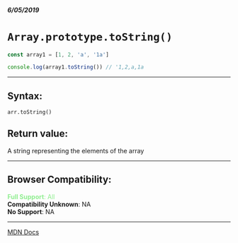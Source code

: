 ##### 6/05/2019
# `Array.prototype.toString()`

```js
const array1 = [1, 2, 'a', '1a']

console.log(array1.toString()) // '1,2,a,1a
```

---

## Syntax:
`arr.toString()`

## Return value:
A string representing the elements of the array

---

## Browser Compatibility:
<span style="color: lightgreen">**Full Support**: All</span>  
**Compatibility Unknown**: NA  
**No Support**: NA

---

[MDN Docs](https://developer.mozilla.org/en-US/docs/Web/JavaScript/Reference/Global_Objects/Array/toString)